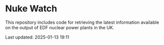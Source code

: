 # Nuke Watch

This repository includes code for retrieving the latest information available on the output of EDF nuclear power plants in the UK.

Last updated: 2025-01-13 19:11